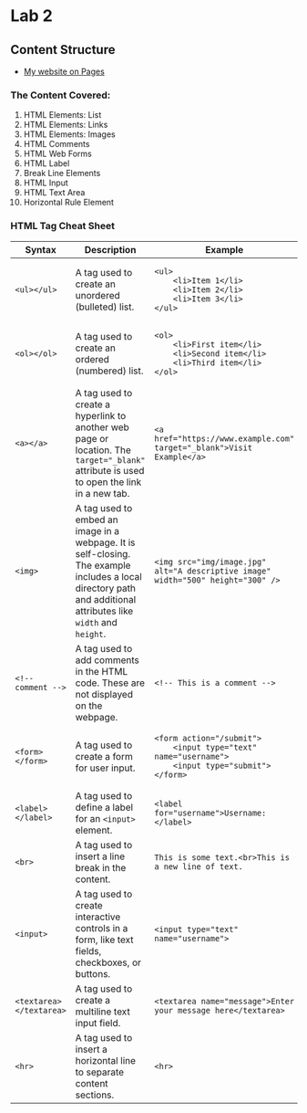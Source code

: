 # Lab 2
## Content Structure

- [My website on Pages](https://jefftam79.github.io/lab2/)

### The Content Covered:
1. HTML Elements: List
2. HTML Elements: Links
3. HTML Elements: Images
4. HTML Comments 
5. HTML Web Forms
6. HTML Label
7. Break Line Elements
8. HTML Input
9. HTML Text Area
10. Horizontal Rule Element

### HTML Tag Cheat Sheet
<table>
    <thead>
        <tr>
            <th>Syntax</th>
            <th>Description</th>
            <th>Example</th>
        </tr>
    </thead>
    <tbody>
        <tr>
            <td>
                <pre><code>&lt;ul&gt;&lt;/ul&gt;</code></pre>
            </td>
            <td>A tag used to create an unordered (bulleted) list.</td>
            <td>
                <pre><code>&lt;ul&gt;
    &lt;li&gt;Item 1&lt;/li&gt;
    &lt;li&gt;Item 2&lt;/li&gt;
    &lt;li&gt;Item 3&lt;/li&gt;
&lt;/ul&gt;</code></pre>
            </td>
        </tr>
        <tr>
            <td>
                <pre><code>&lt;ol&gt;&lt;/ol&gt;</code></pre>
            </td>
            <td>A tag used to create an ordered (numbered) list.</td>
            <td>
                <pre><code>&lt;ol&gt;
    &lt;li&gt;First item&lt;/li&gt;
    &lt;li&gt;Second item&lt;/li&gt;
    &lt;li&gt;Third item&lt;/li&gt;
&lt;/ol&gt;</code></pre>
            </td>
        </tr>
        <tr>
            <td>
                <pre><code>&lt;a&gt;&lt;/a&gt;</code></pre>
            </td>
            <td>A tag used to create a hyperlink to another web page or location. The <code>target="_blank"</code> attribute is used to open the link in a new tab.</td>
            <td>
                <pre><code>&lt;a href="https://www.example.com" target="_blank"&gt;Visit Example&lt;/a&gt;</code></pre>
            </td>
        </tr>
        <tr>
            <td>
                <pre><code>&lt;img&gt;</code></pre>
            </td>
            <td>A tag used to embed an image in a webpage. It is self-closing. The example includes a local directory path and additional attributes like <code>width</code> and <code>height</code>.</td>
            <td>
                <pre><code>&lt;img src="img/image.jpg" alt="A descriptive image" width="500" height="300" /&gt;</code></pre>
            </td>
        </tr>
        <tr>
            <td>
                <pre><code>&lt;!-- comment --&gt;</code></pre>
            </td>
            <td>A tag used to add comments in the HTML code. These are not displayed on the webpage.</td>
            <td>
                <pre><code>&lt;!-- This is a comment --&gt;</code></pre>
            </td>
        </tr>
        <tr>
            <td>
                <pre><code>&lt;form&gt;&lt;/form&gt;</code></pre>
            </td>
            <td>A tag used to create a form for user input.</td>
            <td>
                <pre><code>&lt;form action="/submit"&gt;
    &lt;input type="text" name="username"&gt;
    &lt;input type="submit"&gt;
&lt;/form&gt;</code></pre>
            </td>
        </tr>
        <tr>
            <td>
                <pre><code>&lt;label&gt;&lt;/label&gt;</code></pre>
            </td>
            <td>A tag used to define a label for an <code>&lt;input&gt;</code> element.</td>
            <td>
                <pre><code>&lt;label for="username"&gt;Username:&lt;/label&gt;</code></pre>
            </td>
        </tr>
        <tr>
            <td>
                <pre><code>&lt;br&gt;</code></pre>
            </td>
            <td>A tag used to insert a line break in the content.</td>
            <td>
                <pre><code>This is some text.&lt;br&gt;This is a new line of text.</code></pre>
            </td>
        </tr>
        <tr>
            <td>
                <pre><code>&lt;input&gt;</code></pre>
            </td>
            <td>A tag used to create interactive controls in a form, like text fields, checkboxes, or buttons.</td>
            <td>
                <pre><code>&lt;input type="text" name="username"&gt;</code></pre>
            </td>
        </tr>
        <tr>
            <td>
                <pre><code>&lt;textarea&gt;&lt;/textarea&gt;</code></pre>
            </td>
            <td>A tag used to create a multiline text input field.</td>
            <td>
                <pre><code>&lt;textarea name="message"&gt;Enter your message here&lt;/textarea&gt;</code></pre>
            </td>
        </tr>
        <tr>
            <td>
                <pre><code>&lt;hr&gt;</code></pre>
            </td>
            <td>A tag used to insert a horizontal line to separate content sections.</td>
            <td>
                <pre><code>&lt;hr&gt;</code></pre>
            </td>
        </tr>
    </tbody>
</table>
